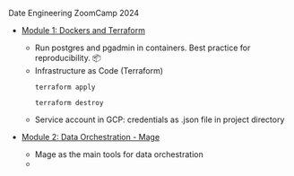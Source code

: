 Date Engineering ZoomCamp 2024

* [Module 1: Dockers and Terraform](./module_1_docker_terraform)

  - Run postgres and pgadmin in containers. Best practice for reproducibility. &#128230;
  - Infrastructure as Code (Terraform)
    ```
    terraform apply

    terraform destroy
    ```
  - Service account in GCP: credentials as .json file in project directory

* [Module 2: Data Orchestration - Mage](./module_2_mage_zoomcamp)
  
    - Mage as the main tools for data orchestration
    - 